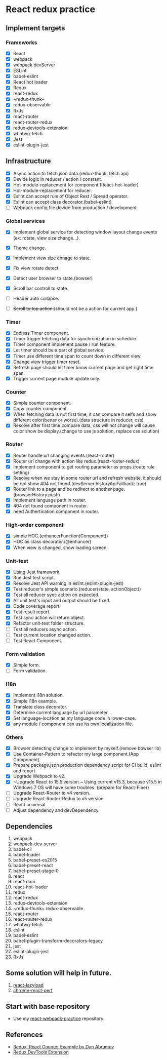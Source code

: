 # React redux practice

## Implement targets

### Frameworks

- [x] React
- [x] webpack
- [x] webpack devServer
- [x] ESLint
- [x] babel-eslint
- [x] React hot loader
- [x] Redux
- [x] react-redux
- [x] ~redux-thunk~
- [x] redux-observable
- [x] RxJs
- [x] react-router
- [x] react-router-redux
- [x] redux-devtools-extension
- [x] whatwg-fetch
- [x] Jest
- [x] eslint-plugin-jest

## Infrastructure

- [x] Async action to fetch json data.(redux-thunk, fetch api)
- [x] Devide logic in reducer / action / constant.
- [x] Hot-module-replacement for component.(React-hot-loader)
- [x] Hot-module-replacement for reducer.
- [x] Eslint can accept rule of Object Rest / Spread operator.
- [x] Eslint can accept class decorator.(babel-eslint)
- [ ] Webpack config file devide from production / development.

### Global services

- [x] Implement global service for detecting window layout change events (ex: rotate, view size change...).
- [x] Theme change.
- [x] Implement view size chnage to state.
- [x] Fix view rotate detect.
- [x] Detect user browser to state.(bowser)
- [x] Scroll bar controll to state.
- [ ] Header auto collapse.
- [ ] ~~Scroll to top action.~~(should not be a action for current app.)


### Timer

- [x] Endless Timer component.
- [x] Timer trigger fetching data for synchronization in schedule.
- [x] Timer component implement pause / run feature.
- [x] Let timer should be a part of global service.
- [x] Timer use different time span to count down in different view.
- [x] Change view trigger timer reset.
- [x] Refresh page should let timer know current page and get right time span.
- [x] Trigger current page module update only.

### Counter
- [x] Simple counter component.
- [x] Copy counter component.
- [x] When fetching data is not first time, it can compare it selfs and show different color(better or worse).(data structure in reducer, css)
- [x] Resolve after first time compare data, css will not change will cause color show be display.(change to use js solution, replace css solution)

### Router

- [x] Router handle url changing events.(react-router)
- [x] Router url change with action like redux.(react-router-redux)
- [x] Implement component to get routing parameter as props.(route rule setting)
- [x] Resolve when we stay in some router url and refresh website, it should be not show 404 not found.(devServer historyApiFallback: true)
- [x] Router link to a page and be redirect to another page.(browserHistory.push)
- [x] Implement language path in router.
- [x] 404 not found component in router.
- [x] need Authertication component in router.

### High-order component

- [x] simple HOC.(enhancerFunction(Component))
- [x] HOC as class decorator.(@enhancer)
- [x] When view is changed, show loading screen.

### Unit-test

- [x] Using Jest framework.
- [x] Run Jest test script.
- [x] Resolve Jest API warning in eslint.(eslint-plugin-jest)
- [x] Test reducer's simple scenario.(reducer(state, actionObject))
- [x] Test all reducer sync action on expected.
- [x] All unit test's input and output should be fixed.
- [x] Code coverage report.
- [x] Test result report.
- [x] Test sync action will return object.
- [x] Refactor unit-test folder structure.
- [ ] Test all reducers async action.
- [ ] Test current location changed action.
- [ ] Test React Component.

### Form validation

- [x] Simple form.
- [ ] Form validation.

### i18n

- [x] Implement i18n solution.
- [x] Simple i18n example.
- [x] Translate class decorator.
- [x] Determine current language by url parameter.
- [x] Set language-location as my language code in lower-case.
- [x] any module / component can use its own localization file.

### Others

- [x] Browser detecting change to implement by myself.(remove bowser lib)
- [x] Use Container-Pattern to refactor my large component.(App Component)
- [x] Prepare package.json production dependency script for CI build, eslint and report.
- [x] Upgrade Webpack to v2.
- [x] ~Upgrade React to 15.5 version.~ Using current v15.3, because v15.5 in Windows 7 OS will have some troubles. (prepare for React-Fiber)
- [ ] Upgrade React-Router to v4 version.
- [ ] Upgrade React-Router-Redux to v5 version.
- [ ] React universal
- [ ] Adjust dependency and devDependency.

## Dependencies

1. webpack
2. webpack-dev-server
3. babel-cli
4. babel-loader
5. babel-preset-es2015
6. babel-preset-react
7. babel-preset-stage-0
8. react
9. react-dom
10. react-hot-loader
11. redux
12. react-redux
13. redux-devtools-extension
14. ~redux-thunk~ redux-observable
15. react-router
16. react-router-redux
17. whatwg-fetch
18. eslint
19. babel-eslint
20. babel-plugin-transform-decorators-legacy
21. jest
22. eslint-plugin-jest
23. RxJs

## Some solution will help in future.

1. [react-lazyload](https://github.com/jasonslyvia/react-lazyload)
2. [chrome-react-perf](https://github.com/crysislinux/chrome-react-perf)

## Start with base repository

* Use my [react-webpack-practice](https://github.com/mvpdw06/react-webpack-practice) repository.

## References

* [Redux: React Counter Example by Dan Abramov](https://egghead.io/lessons/javascript-redux-react-counter-example)
* [Redux DevTools Extension](http://extension.remotedev.io/)
